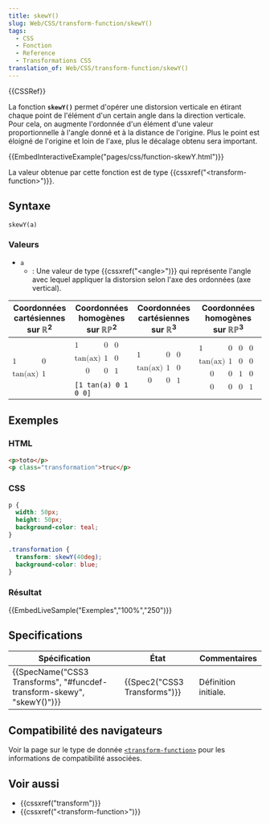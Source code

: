 ```yaml
---
title: skewY()
slug: Web/CSS/transform-function/skewY()
tags:
  - CSS
  - Fonction
  - Reference
  - Transformations CSS
translation_of: Web/CSS/transform-function/skewY()
---
```

{{CSSRef}}

La fonction **`skewY()`** permet d'opérer une distorsion verticale en étirant chaque point de l'élément d'un certain angle dans la direction verticale. Pour cela, on augmente l'ordonnée d'un élément d'une valeur proportionnelle à l'angle donné et à la distance de l'origine. Plus le point est éloigné de l'origine et loin de l'axe, plus le décalage obtenu sera important.

{{EmbedInteractiveExample("pages/css/function-skewY.html")}}

La valeur obtenue par cette fonction est de type {{cssxref("&lt;transform-function&gt;")}}.

## Syntaxe

    skewY(a)

### Valeurs

- `a`
  - : Une valeur de type {{cssxref("&lt;angle&gt;")}} qui représente l'angle avec lequel appliquer la distorsion selon l'axe des ordonnées (axe vertical).

<table class="standard-table">
  <thead>
    <tr>
      <th scope="col">Coordonnées cartésiennes sur ℝ<sup>2</sup></th>
      <th scope="col">Coordonnées homogènes sur ℝℙ<sup>2</sup></th>
      <th scope="col">Coordonnées cartésiennes sur ℝ<sup>3</sup></th>
      <th scope="col">Coordonnées homogènes sur ℝℙ<sup>3</sup></th>
    </tr>
  </thead>
  <tbody>
    <tr>
      <td colspan="1" rowspan="2">
        <math
          ><mfenced
            ><mtable
              ><mtr>1<mtd>0</mtd></mtr
              ><mtr>tan(ax)<mtd>1</mtd></mtr></mtable
            ></mfenced
          ></math
        >
      </td>
      <td>
        <math
          ><mfenced
            ><mtable
              ><mtr>1<mtd>0</mtd><mtd>0</mtd></mtr
              ><mtr>tan(ax)<mtd>1</mtd><mtd>0</mtd></mtr
              ><mtr><mtd>0</mtd><mtd>0</mtd><mtd>1</mtd></mtr></mtable
            ></mfenced
          ></math
        >
      </td>
      <td colspan="1" rowspan="2">
        <math
          ><mfenced
            ><mtable
              ><mtr>1<mtd>0</mtd><mtd>0</mtd></mtr
              ><mtr>tan(ax)<mtd>1</mtd><mtd>0</mtd></mtr
              ><mtr><mtd>0</mtd><mtd>0</mtd><mtd>1</mtd></mtr></mtable
            ></mfenced
          ></math
        >
      </td>
      <td colspan="1" rowspan="2">
        <math
          ><mfenced
            ><mtable
              ><mtr>1<mtd>0</mtd><mtd>0</mtd><mtd>0</mtd></mtr
              ><mtr>tan(ax)<mtd>1</mtd><mtd>0</mtd><mtd>0</mtd></mtr
              ><mtr><mtd>0</mtd><mtd>0</mtd><mtd>1</mtd><mtd>0</mtd></mtr
              ><mtr
                ><mtd>0</mtd><mtd>0</mtd><mtd>0</mtd><mtd>1</mtd></mtr
              ></mtable
            ></mfenced
          ></math
        >
      </td>
    </tr>
    <tr>
      <td><code>[1 tan(a) 0 1 0 0]</code></td>
    </tr>
  </tbody>
</table>

## Exemples

### HTML

```html
<p>toto</p>
<p class="transformation">truc</p>
```

### CSS

```css
p {
  width: 50px;
  height: 50px;
  background-color: teal;
}

.transformation {
  transform: skewY(40deg);
  background-color: blue;
}
```

### Résultat

{{EmbedLiveSample("Exemples","100%","250")}}

## Specifications

| Spécification                                                                                | État                                 | Commentaires         |
| -------------------------------------------------------------------------------------------- | ------------------------------------ | -------------------- |
| {{SpecName("CSS3 Transforms", "#funcdef-transform-skewy", "skewY()")}} | {{Spec2("CSS3 Transforms")}} | Définition initiale. |

## Compatibilité des navigateurs

Voir la page sur le type de donnée [`<transform-function>`](/fr/docs/Web/CSS/transform-function#compatibilité_des_navigateurs) pour les informations de compatibilité associées.

## Voir aussi

- {{cssxref("transform")}}
- {{cssxref("&lt;transform-function&gt;")}}
